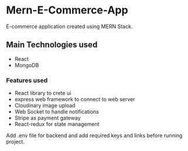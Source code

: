 # Mern-E-Commerce-App
E-commerce application created using MERN  Stack.
## Main Technologies used
  - React
  - MongoDB
  
### Features used
  * React library to crete ui
  * express web framework to connect to web server
  * Cloudinary image upload
  * Web Socket to handle notifications
  * Stripe as payment gateway
  * React-redux for state management

Add .env file for backend and add required keys and links before running project.   
  

